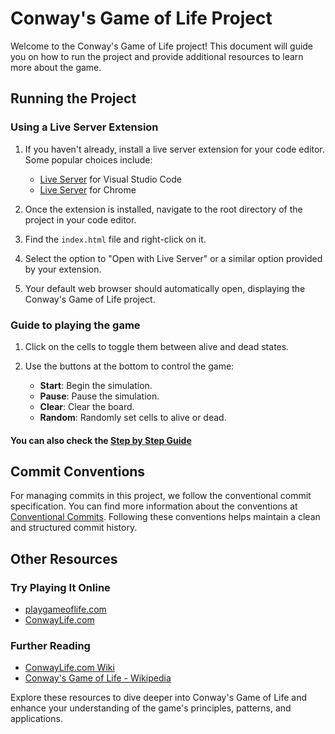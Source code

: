 # Conway's Game of Life Project

Welcome to the Conway's Game of Life project! This document will guide you on how to run the project and provide additional resources to learn more about the game.

## Running the Project

### Using a Live Server Extension

1. If you haven't already, install a live server extension for your code editor. Some popular choices include:
   - [Live Server](https://marketplace.visualstudio.com/items?itemName=ritwickdey.LiveServer) for Visual Studio Code
   - [Live Server](https://chrome.google.com/webstore/detail/live-server-web-extension/fiegdmejfepffgpnejdinekhfieaogmj) for Chrome

2. Once the extension is installed, navigate to the root directory of the project in your code editor.

3. Find the `index.html` file and right-click on it.

4. Select the option to "Open with Live Server" or a similar option provided by your extension.

5. Your default web browser should automatically open, displaying the Conway's Game of Life project.

### Guide to playing the game

1. Click on the cells to toggle them between alive and dead states.

2. Use the buttons at the bottom to control the game:
   - **Start**: Begin the simulation.
   - **Pause**: Pause the simulation.
   - **Clear**: Clear the board.
   - **Random**: Randomly set cells to alive or dead.

#### You can also check the [Step by Step Guide](https://scribehow.com/shared/Customize_Game_of_Life_Simulation_Visuals_and_Patterns__n1LPE5YdTHSDSydMI76yfQ)

## Commit Conventions

For managing commits in this project, we follow the conventional commit specification. You can find more information about the conventions at [Conventional Commits](https://www.conventionalcommits.org/en/v1.0.0/). Following these conventions helps maintain a clean and structured commit history.

## Other Resources

### Try Playing It Online

- [playgameoflife.com](https://playgameoflife.com/)
- [ConwayLife.com](https://conwaylife.com/)

### Further Reading

- [ConwayLife.com Wiki](https://conwaylife.com/wiki/)
- [Conway's Game of Life - Wikipedia](https://en.wikipedia.org/wiki/Conway%27s_Game_of_Life)

Explore these resources to dive deeper into Conway's Game of Life and enhance your understanding of the game's principles, patterns, and applications.
